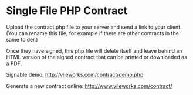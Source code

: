 # Single File PHP Contract

Upload the contract.php file to your server and send a link to your client. 
(You can rename this file, for example if there are other contracts in the same folder.)

Once they have signed, this php file will delete itself and leave behind an HTML version 
of the signed contract that can be printed or downloaded as a PDF.

Signable demo: http://vileworks.com/contract/demo.php

Generate a new contract online: http://www.vileworks.com/contract/
